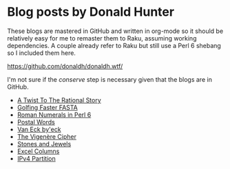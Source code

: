 # Blog posts by Donald Hunter

These blogs are mastered in GitHub and written in org-mode so it should be relatively easy for
me to remaster them to Raku, assuming working dependencies. A couple already refer to Raku but
still use a Perl 6 shebang so I included them here.

https://github.com/donaldh/donaldh.wtf/

I'm not sure if the *conserve* step is necessary given that the blogs are in GitHub.

- [A Twist To The Rational Story](https://donaldh.wtf/2018/09/a-twist-to-the-rational-story/)
- [Golfing Faster FASTA](https://donaldh.wtf/2018/09/golfing-faster-fasta/)
- [Roman Numerals in Perl 6](https://donaldh.wtf/2019/05/roman-numerals-in-perl-6/)
- [Postal Words](https://donaldh.wtf/2019/06/postal-words/)
- [Van Eck by'eck](https://donaldh.wtf/2019/06/van-eck-byeck/)
- [The Vigenère Cipher](https://donaldh.wtf/2019/07/the-vigen%C3%A8re-cipher/)
- [Stones and Jewels](https://donaldh.wtf/2019/09/stones-and-jewels/)
- [Excel Columns](https://donaldh.wtf/2020/05/excel-columns/)
- [IPv4 Partition](https://donaldh.wtf/2020/05/ipv4-partition/)

